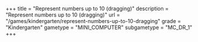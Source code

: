 +++
title = "Represent numbers up to 10 (dragging)"
description = "Represent numbers up to 10 (dragging)"
url = "/games/kindergarten/represent-numbers-up-to-10-dragging"
grade = "Kindergarten"
gametype = "MINI_COMPUTER"
subgametype = "MC_DR_1"
+++